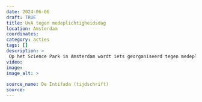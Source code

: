 ```yaml
---
date: 2024-06-06
draft: TRUE
title: UvA tegen medeplichtigheidsdag 
location: Amsterdam
coordinates: 
category: acties
tags: []
description: > 
 Op het Science Park in Amsterdam wordt iets georganiseerd tegen medeplichtigheid
video: 
image: 
image_alt: > 
 
source_name: De Intifada (tijdschrift)
source: 
---
```

